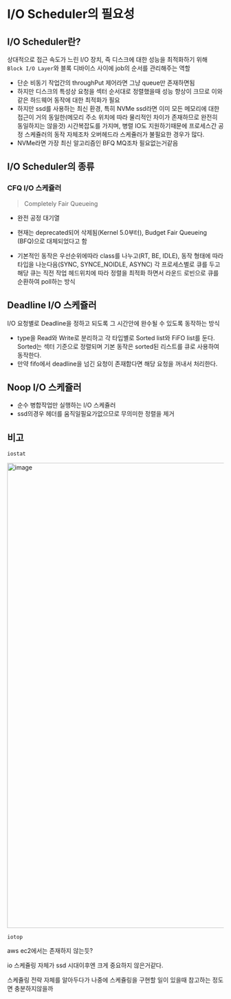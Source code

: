 # I/O Scheduler의 필요성
## I/O Scheduler란?
상대적으로 접근 속도가 느린 I/O 장치, 즉 디스크에 대한 성능을 최적화하기 위해 `Block I/O Layer`와 블록 디바이스 사이에 job의 순서를 관리해주는 역할

- 단순 비동기 작업간의 throughPut 제어라면 그냥 queue만 존재하면됨
- 하지만 디스크의 특성상 요청을 섹터 순서대로 정렬했을때 성능 향상이 크므로 이와같은 하드웨어 동작에 대한 최적화가 필요
- 하지만 ssd를 사용하는 최신 환경, 특히 NVMe ssd라면 이미 모든 메모리에 대한 접근이 거의 동일한(메모리 주소 위치에 따라 물리적인 차이가 존재하므로 완전히 동일하지는 않을것) 시간복잡도를 가지며, 병렬 IO도 지원하기때문에 프로세스간 공정 스케쥴러의 동작 자체조차 오버헤드라 스케쥴러가 불필요한 경우가 많다.
- NVMe라면 가장 최신 알고리즘인 BFQ MQ조차 필요없는거같음

## I/O Scheduler의 종류

### CFQ I/O 스케쥴러
> Completely Fair Queueing

- 완전 공정 대기열
- 현재는 deprecated되어 삭제됨(Kernel 5.0부터), Budget Fair Queueing (BFQ)으로 대체되었다고 함

- 기본적인 동작은 우선순위에따라 class를 나누고(RT, BE, IDLE), 동작 형태에 따라 타입을 나눈다음(SYNC, SYNCE_NOIDLE, ASYNC) 각 프로세스별로 큐를 두고 해당 큐는 직전 작업 헤드위치에 따라 정렬을 최적화 하면서 라운드 로빈으로 큐를 순환하여 poll하는 방식

## Deadline I/O 스케쥴러

  I/O 요청별로 Deadline을 정하고 되도록 그 시간안에 완수될 수 있도록 동작하는 방식

  - type을 Read와 Write로 분리하고 각 타입별로 Sorted list와 FiFO list를 둔다. Sorted는 섹터 기준으로 정렬되며 기본 동작은 sorted된 리스트를 큐로 사용하여 동작한다.
  - 만약 fifo에서 deadline을 넘긴 요청이 존재함다면 해당 요청을 꺼내서 처리한다.


## Noop I/O 스케쥴러

- 순수 병합작업만 실행하는 I/O 스케쥴러
- ssd의경우 헤더를 움직일필요가없으므로 무의미한 정렬을 제거


## 비고 

`iostat`

<img width="1081" alt="image" src="https://github.com/jinia91/TIL/assets/85499582/57f5a059-f023-4d15-bc26-207297f64238">

`iotop`

aws ec2에서는 존재하지 않는듯? 

io 스케쥴링 자체가 ssd 시대이후엔 크게 중요하지 않은거같다. 

스케쥴링 전략 자체를 알아두다가 나중에 스케쥴링을 구현할 일이 있을때 참고하는 정도면 충분하지않을까




